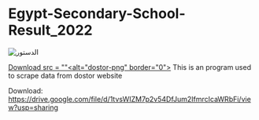 # Egypt-Secondary-School-Result_2022
![الدستور](https://user-images.githubusercontent.com/41956628/201091315-e3e9a897-cb9a-4eff-aacd-b8e7dc707d18.png)

<a href="https://drive.google.com/file/d/1tvsWIZM7p2v54DfJum2IfmrcIcaWRbFi/view?usp=sharing">Download src = ""<alt="dostor-png" border="0"></a>
This is an program used to scrape data from dostor website

Download: https://drive.google.com/file/d/1tvsWIZM7p2v54DfJum2IfmrcIcaWRbFi/view?usp=sharing
